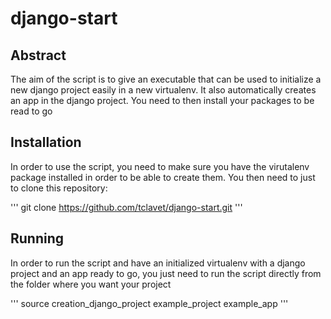 # django-start
## Abstract
The aim of the script is to give an executable that can be used to initialize a new django project easily in a new virtualenv.
It also automatically creates an app in the django project. You need to then install your packages to be read to go

## Installation
In order to use the script, you need to make sure you have the virutalenv package installed in order to be able to create them.
You then need to just to clone this repository:

'''
git clone https://github.com/tclavet/django-start.git
'''

## Running
In order to run the script and have an initialized virtualenv with a django project and an app ready to go, you just need to run the script directly from the folder where you want your project

'''
source creation_django_project example_project example_app
'''
